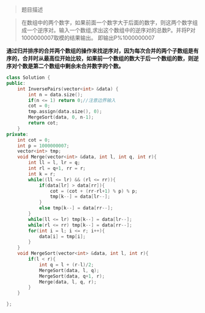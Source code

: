 > 题目描述

> 在数组中的两个数字，如果前面一个数字大于后面的数字，则这两个数字组成一个逆序对。输入一个数组,求出这个数组中的逆序对的总数P。并将P对1000000007取模的结果输出。 即输出P%1000000007

**通过归并排序的合并两个数组的操作来找逆序对，因为每次合并的两个子数组是有序的，合并时从最高位开始比较，如果前一个数组的数大于后一个数组的数，则逆序对个数是第二个数组中剩余未合并数字的个数。**

```c++
class Solution {
public:
    int InversePairs(vector<int> &data) {
        int n = data.size();
        if(n <= 1) return 0;//注意边界输入   
        cot = 0;
        tmp.assign(data.size(), 0);
        MergeSort(data, 0, n-1);
        return cot;
    }
private:
    int cot = 0;
    int p = 1000000007;
    vector<int> tmp;
    void Merge(vector<int> &data, int l, int q, int r){
        int ll = l, lr = q;
        int rl = q+1, rr = r;
        int k = r;
        while((ll <= lr) && (rl <= rr)){
            if(data[lr] > data[rr]){
                cot = (cot + (rr-rl+1) % p) % p;
                tmp[k--] = data[lr--];
            }
            else tmp[k--] = data[rr--];
        }
        while(ll <= lr) tmp[k--] = data[lr--];
        while(rl <= rr) tmp[k--] = data[rr--];
        for(int i = l; i <= r; i++){
            data[i] = tmp[i];
        }
    }
    void MergeSort(vector<int> &data, int l, int r){
        if(l < r){
            int q = l + (r-l)/2;
            MergeSort(data, l, q);
            MergeSort(data, q+1, r);
            Merge(data, l, q, r);
        }
    }

};
```